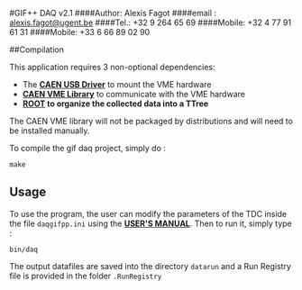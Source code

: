 #GIF++ DAQ v2.1
####Author: Alexis Fagot
####email : alexis.fagot@ugent.be
####Tel.: +32 9 264 65 69
####Mobile: +32 4 77 91 61 31
####Mobile: +33 6 66 89 02 90

##Compilation

This application requires 3 non-optional dependencies:

* The **[CAEN USB Driver](http://www.caen.it/csite/CaenProd.jsp?idmod=417&parent=11)** to mount the VME hardware
* **[CAEN VME Library](http://www.caen.it/csite/CaenProd.jsp?idmod=689&parent=38)** to communicate with the VME hardware
* **[ROOT](https://root.cern.ch/downloading-root) to organize the collected data into a TTree**

The CAEN VME library will not be packaged by distributions and will need to be installed manually.

To compile the gif daq project, simply do :

    make

## Usage

To use the program, the user can modify the parameters of the TDC inside the file `daqgifpp.ini` using the **[USER'S MANUAL](http://www.caen.it/servlet/checkCaenManualFile?Id=8657)**. Then to run it, simply type :

    bin/daq

The output datafiles are saved into the directory `datarun` and a Run Registry file is provided in the folder `.RunRegistry`

